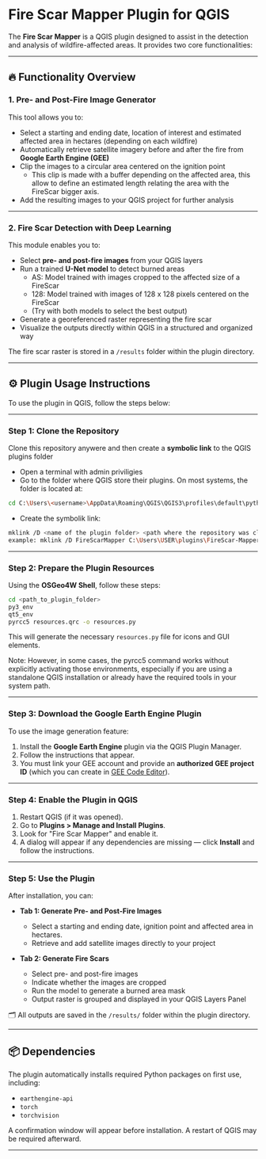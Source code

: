 # Fire Scar Mapper Plugin for QGIS

The **Fire Scar Mapper** is a QGIS plugin designed to assist in the detection and analysis of wildfire-affected areas. It provides two core functionalities:

---

## 🔥 Functionality Overview

### 1. **Pre- and Post-Fire Image Generator**

This tool allows you to:
- Select a starting and ending date, location of interest and estimated affected area in hectares (depending on each wildfire)
- Automatically retrieve satellite imagery before and after the fire from **Google Earth Engine (GEE)**
- Clip the images to a circular area centered on the ignition point 
   - This clip is made with a buffer depending on the affected area, this allow to define an estimated length relating the area with the FireScar bigger axis. 
- Add the resulting images to your QGIS project for further analysis


---

### 2. **Fire Scar Detection with Deep Learning**

This module enables you to:
- Select **pre- and post-fire images** from your QGIS layers
- Run a trained **U-Net model** to detect burned areas 
   - AS: Model trained with images cropped to the affected size of a FireScar
   - 128: Model trained with images of 128 x 128 pixels centered on the FireScar
   - (Try with both models to select the best output)  
- Generate a georeferenced raster representing the fire scar
- Visualize the outputs directly within QGIS in a structured and organized way

The fire scar raster is stored in a `/results` folder within the plugin directory.

---

## ⚙️ Plugin Usage Instructions

To use the plugin in QGIS, follow the steps below:

---

### Step 1: Clone the Repository

Clone this repository anywere and then create a **symbolic link** to the QGIS plugins folder
- Open a terminal with admin priviligies
- Go to the folder where QGIS store their plugins. On most systems, the folder is located at:
```bash
cd C:\Users\<username>\AppData\Roaming\QGIS\QGIS3\profiles\default\python\plugins
```
- Create the symbolik link:
```bash
mklink /D <name of the plugin folder> <path where the repository was cloned>"nombre que quieres que tenga la carpeta" “path de donde clonaste el repo”
example: mklink /D FireScarMapper C:\Users\USER\plugins\FireScar-Mapper-Plugin
```

---

### Step 2: Prepare the Plugin Resources

Using the **OSGeo4W Shell**, follow these steps:

```bash
cd <path_to_plugin_folder>
py3_env
qt5_env
pyrcc5 resources.qrc -o resources.py
```
This will generate the necessary `resources.py` file for icons and GUI elements.

Note: 
However, in some cases, the pyrcc5 command works without explicitly activating those environments, especially if you are using a standalone QGIS installation or already have the required tools in your system path.

---

### Step 3: Download the Google Earth Engine Plugin

To use the image generation feature:

1. Install the **Google Earth Engine** plugin via the QGIS Plugin Manager.
2. Follow the instructions that appear.
3. You must link your GEE account and provide an **authorized GEE project ID** (which you can create in [GEE Code Editor](https://code.earthengine.google.com/)).

---

### Step 4: Enable the Plugin in QGIS

1. Restart QGIS (if it was opened).
2. Go to **Plugins > Manage and Install Plugins**.
3. Look for "Fire Scar Mapper" and enable it.
4. A dialog will appear if any dependencies are missing — click **Install** and follow the instructions.

---

### Step 5: Use the Plugin

After installation, you can:

- **Tab 1: Generate Pre- and Post-Fire Images**
  - Select a starting and ending date, ignition point and affected area in hectares.
  - Retrieve and add satellite images directly to your project

- **Tab 2: Generate Fire Scars**
  - Select pre- and post-fire images
  - Indicate whether the images are cropped
  - Run the model to generate a burned area mask
  - Output raster is grouped and displayed in your QGIS Layers Panel

🗂️ All outputs are saved in the `/results/` folder within the plugin directory.

---

## 📦 Dependencies

The plugin automatically installs required Python packages on first use, including:

- `earthengine-api`
- `torch`
- `torchvision`

A confirmation window will appear before installation. A restart of QGIS may be required afterward.

---
